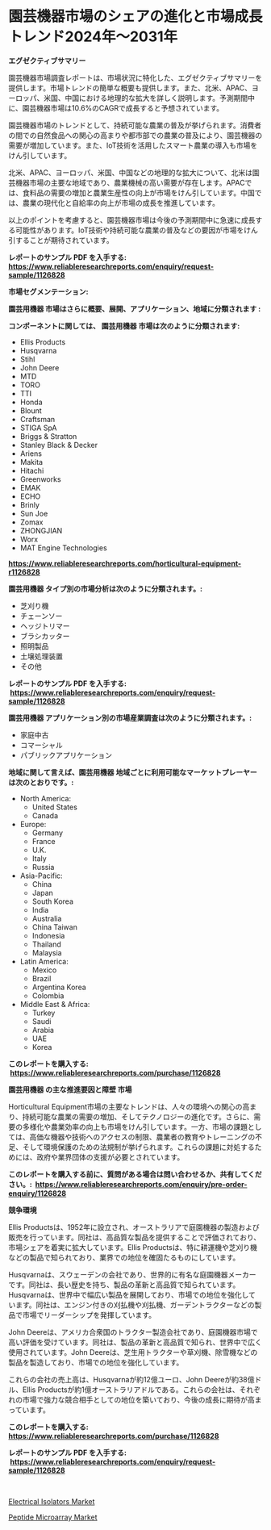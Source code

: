 <p><h1>園芸機器市場のシェアの進化と市場成長トレンド2024年〜2031年</h1></p><p><strong>エグゼクティブサマリー</strong></p>
<p><p>園芸機器市場調査レポートは、市場状況に特化した、エグゼクティブサマリーを提供します。市場トレンドの簡単な概要も提供します。また、北米、APAC、ヨーロッパ、米国、中国における地理的な拡大を詳しく説明します。予測期間中に、園芸機器市場は10.6%のCAGRで成長すると予想されています。</p><p>園芸機器市場のトレンドとして、持続可能な農業の普及が挙げられます。消費者の間での自然食品への関心の高まりや都市部での農業の普及により、園芸機器の需要が増加しています。また、IoT技術を活用したスマート農業の導入も市場をけん引しています。</p><p>北米、APAC、ヨーロッパ、米国、中国などの地理的な拡大について、北米は園芸機器市場の主要な地域であり、農業機械の高い需要が存在します。APACでは、食料品の需要の増加と農業生産性の向上が市場をけん引しています。中国では、農業の現代化と自給率の向上が市場の成長を推進しています。</p><p>以上のポイントを考慮すると、園芸機器市場は今後の予測期間中に急速に成長する可能性があります。IoT技術や持続可能な農業の普及などの要因が市場をけん引することが期待されています。</p></p>
<p><strong>レポートのサンプル PDF を入手する: <a href="https://www.reliableresearchreports.com/enquiry/request-sample/1126828">https://www.reliableresearchreports.com/enquiry/request-sample/1126828</a></strong></p>
<p><strong>市場セグメンテーション:</strong></p>
<p><strong> 園芸用機器 市場はさらに概要、展開、アプリケーション、地域に分類されます :</strong></p>
<p><strong>コンポーネントに関しては、 園芸用機器 市場は次のように分類されます: &nbsp;</strong></p>
<p><ul><li>Ellis Products</li><li>Husqvarna</li><li>Stihl</li><li>John Deere</li><li>MTD</li><li>TORO</li><li>TTI</li><li>Honda</li><li>Blount</li><li>Craftsman</li><li>STIGA SpA</li><li>Briggs & Stratton</li><li>Stanley Black & Decker</li><li>Ariens</li><li>Makita</li><li>Hitachi</li><li>Greenworks</li><li>EMAK</li><li>ECHO</li><li>Brinly</li><li>Sun Joe</li><li>Zomax</li><li>ZHONGJIAN</li><li>Worx</li><li>MAT Engine Technologies</li></ul></p>
<p><strong><a href="https://www.reliableresearchreports.com/horticultural-equipment-r1126828">https://www.reliableresearchreports.com/horticultural-equipment-r1126828</a></strong></p>
<p><strong> 園芸用機器 タイプ別の市場分析は次のように分類されます。:</strong></p>
<p><ul><li>芝刈り機</li><li>チェーンソー</li><li>ヘッジトリマー</li><li>ブラシカッター</li><li>照明製品</li><li>土壌処理装置</li><li>その他</li></ul></p>
<p><strong>レポートのサンプル PDF を入手する: &nbsp;<a href="https://www.reliableresearchreports.com/enquiry/request-sample/1126828">https://www.reliableresearchreports.com/enquiry/request-sample/1126828</a></strong></p>
<p><strong> 園芸用機器 アプリケーション別の市場産業調査は次のように分類されます。:</strong></p>
<p><ul><li>家庭中古</li><li>コマーシャル</li><li>パブリックアプリケーション</li></ul></p>
<p><strong>地域に関して言えば、園芸用機器 地域ごとに利用可能なマーケットプレーヤーは次のとおりです。:</strong></p>
<p><ul>
    <li>
        North America:
        <ul>
            <li>United States</li>
            <li>Canada</li>
        </ul>
    </li>
    <li>
        Europe:
        <ul>
            <li>Germany</li>
            <li>France</li>
            <li>U.K.</li>
            <li>Italy</li>
            <li>Russia</li>
        </ul>
    </li>
    <li>
        Asia-Pacific:
        <ul>
            <li>China</li>
            <li>Japan</li>
            <li>South Korea</li>
            <li>India</li>
            <li>Australia</li>
            <li>China Taiwan</li>
            <li>Indonesia</li>
            <li>Thailand</li>
            <li>Malaysia</li>
        </ul>
    </li>
    <li>
        Latin America:
        <ul>
            <li>Mexico</li>
            <li>Brazil</li>
            <li>Argentina Korea</li>
            <li>Colombia</li>
        </ul>
    </li>
    <li>
        Middle East & Africa:
        <ul>
            <li>Turkey</li>
            <li>Saudi</li>
            <li>Arabia</li>
            <li>UAE</li>
            <li>Korea</li>
        </ul>
    </li>
    </ul></p>
<p><strong>このレポートを購入する: &nbsp;<a href="https://www.reliableresearchreports.com/purchase/1126828">https://www.reliableresearchreports.com/purchase/1126828</a></strong></p>
<p><strong>園芸用機器 の主な推進要因と障壁 市場</strong></p>
<p><p>Horticultural Equipment市場の主要なトレンドは、人々の環境への関心の高まり、持続可能な農業の需要の増加、そしてテクノロジーの進化です。さらに、需要の多様化や農業効率の向上も市場をけん引しています。一方、市場の課題としては、高価な機器や技術へのアクセスの制限、農業者の教育やトレーニングの不足、そして環境保護のための法規制が挙げられます。これらの課題に対処するためには、政府や業界団体の支援が必要とされています。</p></p>
<p><strong>このレポートを購入する前に、質問がある場合は問い合わせるか、共有してください。:&nbsp; <a href="https://www.reliableresearchreports.com/enquiry/pre-order-enquiry/1126828">https://www.reliableresearchreports.com/enquiry/pre-order-enquiry/1126828</a></strong></p>
<p><strong>競争環境</strong></p>
<p><p>Ellis Productsは、1952年に設立され、オーストラリアで庭園機器の製造および販売を行っています。同社は、高品質な製品を提供することで評価されており、市場シェアを着実に拡大しています。Ellis Productsは、特に耕運機や芝刈り機などの製品で知られており、業界での地位を確固たるものにしています。</p><p>Husqvarnaは、スウェーデンの会社であり、世界的に有名な庭園機器メーカーです。同社は、長い歴史を持ち、製品の革新と高品質で知られています。Husqvarnaは、世界中で幅広い製品を展開しており、市場での地位を強化しています。同社は、エンジン付きの刈払機や刈払機、ガーデントラクターなどの製品で市場でリーダーシップを発揮しています。</p><p>John Deereは、アメリカ合衆国のトラクター製造会社であり、庭園機器市場で高い評価を受けています。同社は、製品の革新と高品質で知られ、世界中で広く使用されています。John Deereは、芝生用トラクターや草刈機、除雪機などの製品を製造しており、市場での地位を強化しています。</p><p>これらの会社の売上高は、Husqvarnaが約12億ユーロ、John Deereが約38億ドル、Ellis Productsが約1億オーストラリアドルである。これらの会社は、それぞれの市場で強力な競合相手としての地位を築いており、今後の成長に期待が高まっています。</p></p>
<p><strong>このレポートを購入する: &nbsp; <a href="https://www.reliableresearchreports.com/purchase/1126828">https://www.reliableresearchreports.com/purchase/1126828</a></strong></p>
<p><strong>レポートのサンプル PDF を入手する: &nbsp;<a href="https://www.reliableresearchreports.com/enquiry/request-sample/1126828">https://www.reliableresearchreports.com/enquiry/request-sample/1126828</a></strong><strong></strong></p>
<p>&nbsp;</p>
<p><p><a href="https://artistic-helicopter-ca9.notion.site/Electrical-Isolators-Market-Share-Evolution-and-Market-Growth-Trends-2024-2031-56f2fa298f4d4cd09484b13f0e35dd8a">Electrical Isolators Market</a></p><p><a href="https://github.com/ChiragRp1/Market-Research-Report-List-4/blob/main/peptide-microarray-market.md">Peptide Microarray Market</a></p></p>